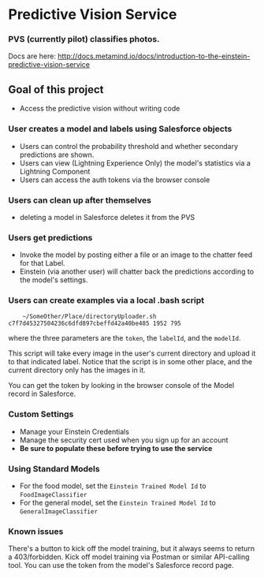 # Predictive Vision Service

### PVS (currently pilot) classifies photos.  
Docs are here:
http://docs.metamind.io/docs/introduction-to-the-einstein-predictive-vision-service

## Goal of this project
* Access the predictive vision without writing code

### User creates a model and labels using Salesforce objects

  * Users can control the probability threshold and whether secondary predictions are shown.
  * Users can view (Lightning Experience Only) the model's statistics via a Lightning Component
  * Users can access the auth tokens via the browser console

### Users can clean up after themselves

* deleting a model in Salesforce deletes it from the PVS

### Users get predictions

* Invoke the model by posting either a file or an image to the chatter feed for that Label.  
* Einstein (via another user) will chatter back the predictions according to the model's settings.

### Users can create examples via a local .bash script

```
	~/SomeOther/Place/directoryUploader.sh c7f7d45327504236c6dfd897cbeffd42a40be485 1952 795
```
where the three parameters are the `token`, the `labelId`, and the `modelId`.

This script will take every image in the user's current directory and upload it to that indicated label. Notice that the script is in some other place, and the current directory only has the images in it.

You can get the token by looking in the browser console of the Model record in Salesforce.

### Custom Settings

* Manage your Einstein Credentials
* Manage the security cert used when you sign up for an account
* **Be sure to populate these before trying to use the service** 

### Using Standard Models
* For the food model, set the `Einstein Trained Model Id` to `FoodImageClassifier`
* For the general model, set the `Einstein Trained Model Id` to `GeneralImageClassifier`

### Known issues
There's a button to kick off the model training, but it always seems to return a 403/forbidden.  Kick off model training via Postman or similar API-calling tool.  You can use the token from the model's Salesforce record page.

